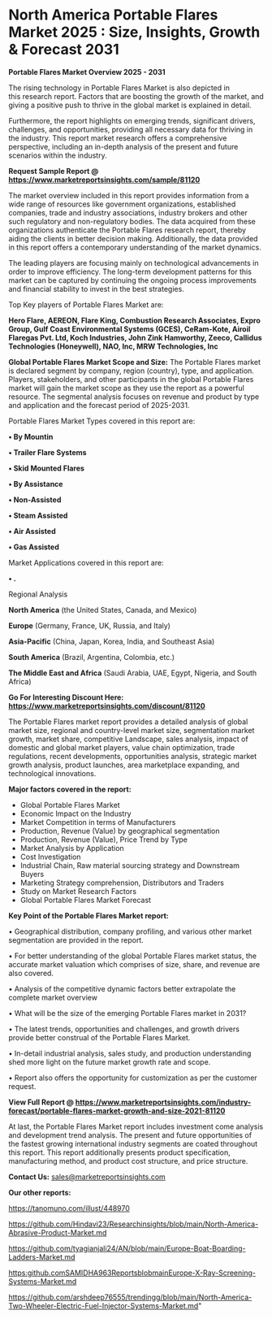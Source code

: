 # North America Portable Flares Market 2025 : Size, Insights, Growth & Forecast 2031

<Strong> Portable Flares Market Overview 2025 - 2031</strong>

The rising technology in Portable Flares Market is also depicted in this research report. Factors that are boosting the growth of the market, and giving a positive push to thrive in the global market is explained in detail.

Furthermore, the report highlights on emerging trends, significant drivers, challenges, and opportunities, providing all necessary data for thriving in the industry. This report market research offers a comprehensive perspective, including an in-depth analysis of the present and future scenarios within the industry.

<strong>Request Sample Report @ <a href=https://www.marketreportsinsights.com/sample/81120>https://www.marketreportsinsights.com/sample/81120</a></strong>

The market overview included in this report provides information from a wide range of resources like government organizations, established companies, trade and industry associations, industry brokers and other such regulatory and non-regulatory bodies. The data acquired from these organizations authenticate the Portable Flares research report, thereby aiding the clients in better decision making. Additionally, the data provided in this report offers a contemporary understanding of the market dynamics.

The leading players are focusing mainly on technological advancements in order to improve efficiency. The long-term development patterns for this market can be captured by continuing the ongoing process improvements and financial stability to invest in the best strategies.

Top Key players of Portable Flares Market are:

<strong>Hero Flare, AEREON, Flare King, Combustion Research Associates, Expro Group, Gulf Coast Environmental Systems (GCES), CeRam-Kote, Airoil Flaregas Pvt. Ltd, Koch Industries, John Zink Hamworthy, Zeeco, Callidus Technologies (Honeywell), NAO, Inc, MRW Technologies, Inc</strong>

<strong><b>Global Portable Flares Market Scope and Size:</b></strong>
The Portable Flares market is declared segment by company, region (country), type, and application. Players, stakeholders, and other participants in the global Portable Flares market will gain the market scope as they use the report as a powerful resource. The segmental analysis focuses on revenue and product by type and application and the forecast period of 2025-2031.

Portable Flares Market Types covered in this report are:

<strong>• By Mountin

• Trailer Flare Systems

• Skid Mounted Flares

• By Assistance

• Non-Assisted

• Steam Assisted

• Air Assisted

• Gas Assisted</strong>

Market Applications covered in this report are:

<strong>• .</strong> 

Regional Analysis

<strong>North America</strong> (the United States, Canada, and Mexico)

<strong>Europe</strong> (Germany, France, UK, Russia, and Italy)

<strong>Asia-Pacific</strong> (China, Japan, Korea, India, and Southeast Asia)

<strong>South America</strong> (Brazil, Argentina, Colombia, etc.)

<strong>The Middle East and Africa</strong> (Saudi Arabia, UAE, Egypt, Nigeria, and South Africa)

<strong>Go For Interesting Discount Here: <a href=https://www.marketreportsinsights.com/discount/81120>https://www.marketreportsinsights.com/discount/81120</a></strong>

The Portable Flares market report provides a detailed analysis of global market size, regional and country-level market size, segmentation market growth, market share, competitive Landscape, sales analysis, impact of domestic and global market players, value chain optimization, trade regulations, recent developments, opportunities analysis, strategic market growth analysis, product launches, area marketplace expanding, and technological innovations.

<strong><b>Major factors covered in the report:</b></strong>
<ul>
  <li>Global Portable Flares Market </li>
  <li>Economic Impact on the Industry</li>
  <li>Market Competition in terms of Manufacturers</li>
  <li>Production, Revenue (Value) by geographical segmentation</li>
  <li>Production, Revenue (Value), Price Trend by Type</li>
  <li>Market Analysis by Application</li>
  <li>Cost Investigation</li>
  <li>Industrial Chain, Raw material sourcing strategy and Downstream Buyers</li>
  <li>Marketing Strategy comprehension, Distributors and Traders</li>
  <li>Study on Market Research Factors</li>
  <li>Global Portable Flares Market Forecast</li>
</ul>

<strong><b>Key Point of the Portable Flares Market report:</b></strong>

• Geographical distribution, company profiling, and various other market segmentation are provided in the report.

• For better understanding of the global Portable Flares market status, the accurate market valuation which comprises of size, share, and revenue are also covered.

• Analysis of the competitive dynamic factors better extrapolate the complete market overview

• What will be the size of the emerging Portable Flares market in 2031?

• The latest trends, opportunities and challenges, and growth drivers provide better construal of the Portable Flares Market.

• In-detail industrial analysis, sales study, and production understanding shed more light on the future market growth rate and scope.

• Report also offers the opportunity for customization as per the customer request.

<strong><b>View Full Report @ <a href=https://www.marketreportsinsights.com/industry-forecast/portable-flares-market-growth-and-size-2021-81120>https://www.marketreportsinsights.com/industry-forecast/portable-flares-market-growth-and-size-2021-81120</a></b></strong>


At last, the Portable Flares Market report includes investment come analysis and development trend analysis. The present and future opportunities of the fastest growing international industry segments are coated throughout this report. This report additionally presents product specification, manufacturing method, and product cost structure, and price structure.

<strong>Contact Us:</strong>
sales@marketreportsinsights.com

<strong>Our other reports:</strong>

<a href=https://tanomuno.com/illust/448970>https://tanomuno.com/illust/448970</a>

<a href=https://github.com/Hindavi23/Researchinsights/blob/main/North-America-Abrasive-Product-Market.md>https://github.com/Hindavi23/Researchinsights/blob/main/North-America-Abrasive-Product-Market.md</a>

<a href=https://github.com/tyagianjali24/AN/blob/main/Europe-Boat-Boarding-Ladders-Market.md>https://github.com/tyagianjali24/AN/blob/main/Europe-Boat-Boarding-Ladders-Market.md</a>

<a href=https:github.comSAMIDHA963ReportsblobmainEurope-X-Ray-Screening-Systems-Market.md>https:github.comSAMIDHA963ReportsblobmainEurope-X-Ray-Screening-Systems-Market.md</a>

<a href=https://github.com/arshdeep76555/trendingg/blob/main/North-America-Two-Wheeler-Electric-Fuel-Injector-Systems-Market.md>https://github.com/arshdeep76555/trendingg/blob/main/North-America-Two-Wheeler-Electric-Fuel-Injector-Systems-Market.md</a>"
